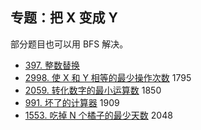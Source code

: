 ## 专题：把 X 变成 Y

部分题目也可以用 BFS 解决。

* [397\. 整数替换](https://leetcode.cn/problems/integer-replacement/)
* [2998\. 使 X 和 Y 相等的最少操作次数](https://leetcode.cn/problems/minimum-number-of-operations-to-make-x-and-y-equal/) 1795
* [2059\. 转化数字的最小运算数](https://leetcode.cn/problems/minimum-operations-to-convert-number/) 1850
* [991\. 坏了的计算器](https://leetcode.cn/problems/broken-calculator/) 1909
* [1553\. 吃掉 N 个橘子的最少天数](https://leetcode.cn/problems/minimum-number-of-days-to-eat-n-oranges/) 2048
